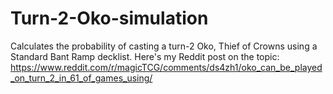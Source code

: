# Turn-2-Oko-simulation
Calculates the probability of casting a turn-2 Oko, Thief of Crowns using a Standard Bant Ramp decklist. Here's my Reddit post on the topic: https://www.reddit.com/r/magicTCG/comments/ds4zh1/oko_can_be_played_on_turn_2_in_61_of_games_using/
